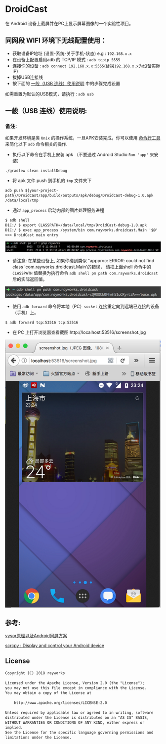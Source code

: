 # DroidCast
在 Android 设备上截屏并在PC上显示屏幕图像的一个实验性项目。

## 同网段 WIFI 环境下无线配置使用：
* 获取设备IP地址 (设置-系统-关于手机-状态) e.g : `192.168.x.x`
* 在设备上配置启用adb 的 TCP/IP 模式 : `adb tcpip 5555`
* 连接你的设备 : `adb connect 192.168.x.x:5555`(替换`192.168.x.x`为设备实际IP)
* 拔掉USB连接线
* 按下面的 [一般（USB 连线）使用说明](#usage) 中的步骤完成设置

如需重置为默认的USB模式，请执行 : `adb usb`

<h2 id="usage">一般（USB 连线）使用说明:</h2>

### 备注:
如果开发环境是类 `Unix` 的操作系统，一旦APK安装完成，你可以使用 [命令行工具](/cmd_tool/cmd_runner.c) 来简化以下 `adb` 命令相关的操作.


* 执行以下命令在手机上安装 apk （不要通过 Android Studio  `Run 'app'` 来安装）

```
./gradlew clean installDebug
```

* 将 apk 文件 push 到手机的 `tmp` 文件夹下
```
adb push ${your-project-path}/DroidCast/app/build/outputs/apk/debug/DroidCast-debug-1.0.apk /data/local/tmp
```

* 通过 `app_process` 启动内部的图片处理服务进程
```
$ adb shell
D1C:/ $ export CLASSPATH=/data/local/tmp/DroidCast-debug-1.0.apk
D1C:/ $ exec app_process /system/bin com.rayworks.droidcast.Main '$@'
>>> DroidCast main entry
```

![](/process_main.png)

* 请注意: 在某些设备上, 如果你碰到类似 "appproc: ERROR: could not find class 'com.rayworks.droidcast.Main'的错误，
请把上面shell 命令中的 `CLASSPATH` 值替换为执行命令 `adb shell pm path com.rayworks.droidcast` 后的实际返回值。

![](/apk_src_path.png)

* 使用 `adb forward` 命令将本地（PC）`socket` 连接重定向到远端已连接的设备（手机）上。
```
$ adb forward tcp:53516 tcp:53516
```

* 在 PC 上打开浏览器查看截图
http://localhost:53516/screenshot.jpg

 ![](/screen-shot.png)


## 参考:

[vysor原理以及Android同屏方案](http://zke1ev3n.me/2016/07/02/vysor%E5%8E%9F%E7%90%86%E4%BB%A5%E5%8F%8AAndroid%E5%90%8C%E5%B1%8F%E6%96%B9%E6%A1%88/)

[scrcpy : Display and control your Android device](https://github.com/Genymobile/scrcpy)

## License

```
Copyright (C) 2018 rayworks

Licensed under the Apache License, Version 2.0 (the "License");
you may not use this file except in compliance with the License.
You may obtain a copy of the License at

    http://www.apache.org/licenses/LICENSE-2.0

Unless required by applicable law or agreed to in writing, software
distributed under the License is distributed on an "AS IS" BASIS,
WITHOUT WARRANTIES OR CONDITIONS OF ANY KIND, either express or implied.
See the License for the specific language governing permissions and
limitations under the License.
```



